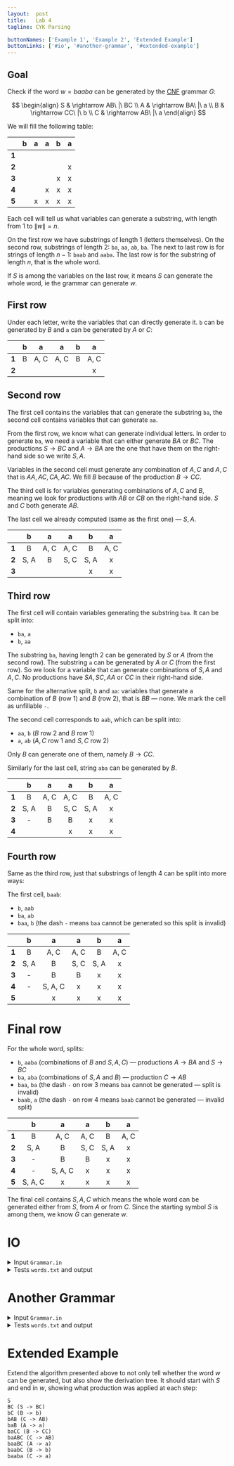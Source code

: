 ```yaml
---
layout:  post
title:   Lab 4
tagline: CYK Parsing

buttonNames: ['Example 1', 'Example 2', 'Extended Example']
buttonLinks: ['#io', '#another-grammar', '#extended-example']
---
```


## Goal

Check if the word $w=baaba$ can be generated by the [CNF](https://en.wikipedia.org/wiki/Chomsky_normal_form) grammar $G$:


$$
\begin{align}
S & \rightarrow AB\ |\ BC \\
A & \rightarrow BA\ |\ a \\
B & \rightarrow CC\ |\ b \\
C & \rightarrow AB\ |\ a
\end{align}
$$


We will fill the following table:


|       |  b   |  a   |  a   |  b   |  a   |
| ----- | :--: | :--: | :--: | :--: | :--: |
| **1** |      |      |      |      |      |
| **2** |      |      |      |      |  x   |
| **3** |      |      |      |  x   |  x   |
| **4** |      |      |  x   |  x   |  x   |
| **5** |      |  x   |  x   |  x   |  x   |

Each cell will tell us what variables can generate a substring, with length from 1 to $\|w\| = n$.

On the first row we have substrings of length 1 (letters themselves). On the second row, substrings of length 2: `ba`, `aa`, `ab`, `ba`. The next to last row is for strings of length $n-1$: `baab` and `aaba`. The last row is for the substring of length $n$, that is the whole word.

If $S$ is among the variables on the last row, it means $S$ can generate the whole word, ie the grammar can generate $w$.

## First row

Under each letter, write the variables that can directly generate it. `b` can be generated by $B$ and `a` can be generated by $A$ or $C$:

|       |  b   |  a   |  a   |  b   |  a   |
| ----- | :--: | :--: | :--: | :--: | :--: |
| **1** |  B   | A, C | A, C |  B   | A, C |
| **2** |      |      |      |      |  x   |



## Second row

The first cell contains the variables that can generate the substring `ba`, the second cell contains variables that can generate `aa`.

From the first row, we know what can generate individual letters. In order to generate `ba`, we need a variable that can either generate $BA​$ or $BC​$. The productions $S \rightarrow BC​$ and $A \rightarrow BA​$ are the one that have them on the right-hand side so we write $S, A​$.

Variables in the second cell must generate any combination of $A, C$ and $A, C$ that is $AA, AC, CA, AC$. We fill $B$ because of the production $B \rightarrow CC$.

The third cell is for variables generating combinations of $A, C$ and $B$, meaning we look for productions with $AB$ or $CB$ on the right-hand side. $S$ and $C$ both generate $AB$.

The last cell we already computed (same as the first one) — $S, A$.

|       |  b   |  a   |  a   |  b   |  a   |
| ----- | :--: | :--: | :--: | :--: | :--: |
| **1** |  B   | A, C | A, C |  B   | A, C |
| **2** | S, A |  B   | S, C | S, A |  x   |
| **3** |      |      |      |  x   |  x   |



## Third row

The first cell will contain variables generating the substring `baa`. It can be split into:

- `ba`, `a`
- `b`, `aa`

The substring `ba`, having length 2 can be generated by $S$ or $A$ (from the second row). The substring `a` can be generated by $A$ or $C$ (from the first row). So we look for a variable that can generate combinations of $S, A$ and $A, C$. No productions have $SA, SC, AA$ or $CC$ in their right-hand side. 

Same for the alternative split, `b` and `aa`: variables that generate a combination of $B$ (row 1) and $B$ (row 2), that is $BB$ — none. We mark the cell as unfillable `-`.

The second cell corresponds to `aab`, which can be split into:

- `aa`, `b` ($B$ row 2 and $B$ row 1)
- `a`, `ab` ($A, C$ row 1 and $S, C$ row 2)

Only $B$ can generate one of them, namely $B \rightarrow CC$.

Similarly for the last cell, string `aba` can be generated by $B$.

|       |  b   |  a   |  a   |  b   |  a   |
| ----- | :--: | :--: | :--: | :--: | :--: |
| **1** |  B   | A, C | A, C |  B   | A, C |
| **2** | S, A |  B   | S, C | S, A |  x   |
| **3** |  -   |  B   |  B   |  x   |  x   |
| **4** |      |      |  x   |  x   |  x   |



## Fourth row

Same as the third row, just that substrings of length 4 can be split into more ways:

The first cell, `baab`:

- `b`, `aab`
- `ba`, `ab`
- `baa`, `b` (the dash `-` means `baa` cannot be generated so this split is invalid)

|       |  b   |    a    |  a   |  b   |  a   |
| ----- | :--: | :-----: | :--: | :--: | :--: |
| **1** |  B   |  A, C   | A, C |  B   | A, C |
| **2** | S, A |    B    | S, C | S, A |  x   |
| **3** |  -   |    B    |  B   |  x   |  x   |
| **4** |  -   | S, A, C |  x   |  x   |  x   |
| **5** |      |    x    |  x   |  x   |  x   |



# Final row

For the whole word, splits:

- `b`, `aaba` (combinations of $B$ and $S, A, C$) — productions $A \rightarrow BA$ and $S \rightarrow BC$
- `ba`, `aba` (combinations of $S, A$ and $B$) — production $C \rightarrow AB$
- `baa`, `ba` (the dash `-` on row 3 means `baa` cannot be generated — split is invalid)
- `baab`, `a` (the dash `-` on row 4 means `baab` cannot be generated — invalid split)

|       |    b    |    a    |  a   |  b   |  a   |
| ----- | :-----: | :-----: | :--: | :--: | :--: |
| **1** |    B    |  A, C   | A, C |  B   | A, C |
| **2** |  S, A   |    B    | S, C | S, A |  x   |
| **3** |    -    |    B    |  B   |  x   |  x   |
| **4** |    -    | S, A, C |  x   |  x   |  x   |
| **5** | S, A, C |    x    |  x   |  x   |  x   |

The final cell contains $S, A, C$ which means the whole word can be generated either from $S$, from $A$ or from $C$. Since the starting symbol $S$ is among them, we know $G$ can generate $w$.



<script src='lib/jquery.js'></script>
<script>
// hide table cells marked for deletion
$('td').filter(function () { return $(this).text() == 'x'}).css('display', 'none')
</script>



# IO

<details markdown="1"><summary>Input <code>Grammar.in</code></summary>

Each row contains one production.

```
S -> AB | BC
A -> BA | a
B -> CC | b
C -> AB | a
```

</details>

<details markdown="1"><summary>Tests <code>words.txt</code> and output</summary>

Each row (left side) contains one word to be checked. The corresponding row (right side) indicates whether the word can be generated by the grammar.

<section class="side-by-side">
<div class="half" markdown="1">

```
baaba
baaa
aba

aaba
bbb
```

</div>
<div class="half" markdown="1">

```
1
1
1

0
0
```

</div>
</section>

Words to test on the converted automaton.

</details>



# Another Grammar

<details markdown="1"><summary>Input <code>Grammar.in</code></summary>

```
S -> XC
X -> aXbb | X
C -> Cc | c
```

</details>

<details markdown="1"><summary>Tests <code>words.txt</code> and output</summary>

<section class="side-by-side">
<div class="half" markdown="1">

```
abbc
aabbbc
abbccc
aaabbbbbbccccccc

cab
abc
aabbcc
ab
```

</div>
<div class="half" markdown="1">

```
1
1
1
1

0
0
0
0
```

</div>
</section>

</details>



# Extended Example

Extend the algorithm presented above to not only tell whether the word $w$ can be generated, but also show the derivation tree. It should start with $S$ and end in $w$, showing what production was applied at each step:

```
S
BC (S -> BC)
bC (B -> b)
bAB (C -> AB)
baB (A -> a)
baCC (B -> CC)
baABC (C -> AB)
baaBC (A -> a)
baabC (B -> b)
baaba (C -> a)
```

